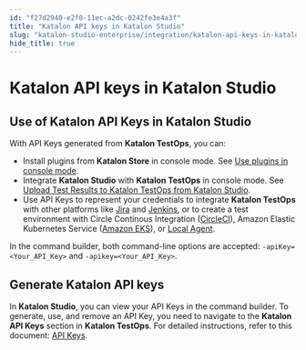 ```yaml
---
id: "f27d2940-e2f0-11ec-a2dc-0242fe3e4a3f"
title: "Katalon API keys in Katalon Studio"
slug: "katalon-studio-enterprise/integration/katalon-api-keys-in-katalon-studio"
hide_title: true
---
```


# <a id="id_1" class="anchor_top_offset"/><a id="ariaid-title1" class="anchor_top_offset"/>Katalon API keys in Katalon Studio


## Use of Katalon API Keys in Katalon Studio

<div xmlns="http://www.w3.org/1999/xhtml" className="p">With API Keys generated from <strong className="ph b">Katalon TestOps</strong>,
  you can: <ul className="ul"><li className="li">Install plugins from <strong className="ph b">Katalon Store</strong> in console mode. See <a className="xref" href="/docs/legacy/katalon-studio-enterprise/extend-katalon-studio/katalon-studio-plugins/using-plugins#id_9">Use plugins in console mode</a>.</li><li className="li">Integrate <strong className="ph b">Katalon Studio</strong> with <strong className="ph b">Katalon TestOps</strong> in console mode. See <a className="xref" href="/docs/legacy/katalon-studio-enterprise/integration/testops-integration/upload-test-results-to-katalon-testops-from-katalon-studio">Upload Test Results to Katalon TestOps from Katalon Studio</a>.</li><li className="li">Use API Keys to represent your credentials to integrate <strong className="ph b">Katalon TestOps</strong> with other platforms like <a className="xref" href="/docs/legacy/katalon-testops/integrations/jira-integration">Jira</a> and <a className="xref" href="/docs/legacy/katalon-testops/integrations/jenkins-integration">Jenkins</a>, or to create a test environment with Circle Continous Integration (<a className="xref" href="/docs/legacy/katalon-testops/remote-execution/circleci-test-environments">CircleCI</a>), Amazon Elastic Kubernetes Service (<a className="xref" href="/docs/legacy/katalon-testops/remote-execution/kubernetes-test-environments">Amazon EKS</a>), or <a className="xref" href="/docs/legacy/katalon-testops/remote-execution/local-test-environments/create-a-local-test-environment-with-an-agent">Local Agent</a>.</li></ul>In the command builder, both command-line options are accepted:
  <code className="ph codeph">-apiKey=&lt;Your_API_Key&gt;</code> and
  <code className="ph codeph">-apikey=&lt;Your_API_Key&gt;</code>.</div>

## Generate Katalon API keys

<p xmlns="http://www.w3.org/1999/xhtml" className="p">In <strong className="ph b">Katalon Studio</strong>, you can view your API Keys in the command builder. To generate, use, and remove an API Key, you need to navigate to the <strong className="ph b">Katalon API Keys</strong> section in <strong className="ph b">Katalon TestOps</strong>. For detailed instructions, refer to this document: <a className="xref" href="/docs/legacy/katalon-testops/settings/katalon-api-key-in-katalon-testops">API Keys</a>.</p> 

